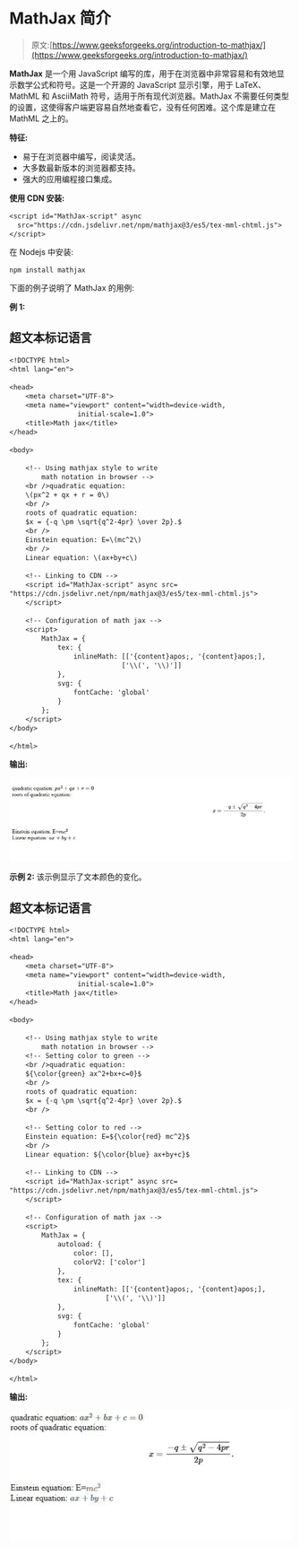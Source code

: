 # MathJax 简介

> 原文:[https://www.geeksforgeeks.org/introduction-to-mathjax/](https://www.geeksforgeeks.org/introduction-to-mathjax/)

**MathJax** 是一个用 JavaScript 编写的库，用于在浏览器中非常容易和有效地显示数学公式和符号。这是一个开源的 JavaScript 显示引擎，用于 LaTeX、MathML 和 AsciiMath 符号，适用于所有现代浏览器。MathJax 不需要任何类型的设置，这使得客户端更容易自然地查看它，没有任何困难。这个库是建立在 MathML 之上的。

**特征:**

*   易于在浏览器中编写，阅读灵活。
*   大多数最新版本的浏览器都支持。
*   强大的应用编程接口集成。

**使用 CDN 安装:**

```
<script id="MathJax-script" async
  src="https://cdn.jsdelivr.net/npm/mathjax@3/es5/tex-mml-chtml.js">
</script>

```

在 Nodejs 中安装:

```
npm install mathjax
```

下面的例子说明了 MathJax 的用例:

**例 1:**

## 超文本标记语言

```
<!DOCTYPE html>
<html lang="en">

<head>
    <meta charset="UTF-8">
    <meta name="viewport" content="width=device-width,
                 initial-scale=1.0">
    <title>Math jax</title>
</head>

<body>

    <!-- Using mathjax style to write
        math notation in browser -->
    <br />quadratic equation:
    \(px^2 + qx + r = 0\)
    <br />
    roots of quadratic equation:
    $x = {-q \pm \sqrt{q^2-4pr} \over 2p}.$
    <br />
    Einstein equation: E=\(mc^2\)
    <br />
    Linear equation: \(ax+by+c\)

    <!-- Linking to CDN -->
    <script id="MathJax-script" async src=
"https://cdn.jsdelivr.net/npm/mathjax@3/es5/tex-mml-chtml.js">
    </script>

    <!-- Configuration of math jax -->
    <script>
        MathJax = {
            tex: {
                inlineMath: [['{content}apos;, '{content}apos;], 
                            ['\\(', '\\)']]
            },
            svg: {
                fontCache: 'global'
            }
        };
    </script>
</body>

</html>
```

**输出:**

![](img/2b78a594e8602c4756db722523248fae.png)

**示例 2:** 该示例显示了文本颜色的变化。

## 超文本标记语言

```
<!DOCTYPE html>
<html lang="en">

<head>
    <meta charset="UTF-8">
    <meta name="viewport" content="width=device-width,
                 initial-scale=1.0">
    <title>Math jax</title>
</head>

<body>

    <!-- Using mathjax style to write
        math notation in browser -->
    <!-- Setting color to green -->
    <br />quadratic equation:
    ${\color{green} ax^2+bx+c=0}$
    <br />
    roots of quadratic equation:
    $x = {-q \pm \sqrt{q^2-4pr} \over 2p}.$
    <br />

    <!-- Setting color to red -->
    Einstein equation: E=${\color{red} mc^2}$
    <br />
    Linear equation: ${\color{blue} ax+by+c}$

    <!-- Linking to CDN -->
    <script id="MathJax-script" async src=
"https://cdn.jsdelivr.net/npm/mathjax@3/es5/tex-mml-chtml.js">
    </script>

    <!-- Configuration of math jax -->
    <script>
        MathJax = {
            autoload: {
                color: [],
                colorV2: ['color']
            },
            tex: {
                inlineMath: [['{content}apos;, '{content}apos;], 
                        ['\\(', '\\)']]
            },
            svg: {
                fontCache: 'global'
            }
        };
    </script>
</body>

</html>
```

**输出:**

![](img/a3c624b95651f409dcf604399a1814d5.png)